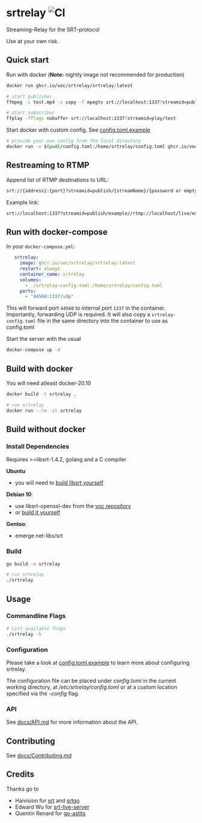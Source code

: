 # srtrelay ![CI](https://github.com/voc/srtrelay/workflows/CI/badge.svg)
Streaming-Relay for the SRT-protocol

Use at your own risk.

## Quick start
Run with docker (**Note:** nightly image not recommended for production)
```bash
docker run ghcr.io/voc/srtrelay/srtrelay:latest

# start publisher
ffmpeg -i test.mp4 -c copy -f mpegts srt://localhost:1337?streamid=publish/test

# start subscriber
ffplay -fflags nobuffer srt://localhost:1337?streamid=play/test
```

Start docker with custom config. See [config.toml.example](config.toml.example)
```bash
# provide your own config from the local directory
docker run -v $(pwd)/config.toml:/home/srtrelay/config.toml ghcr.io/voc/srtrelay/srtrelay:latest
```

## Restreaming to RTMP
Append list of RTMP destinations to URL:
```bash
srt://{address}:{port}?streamid=publish/{streamName}/{password or empty space}/{rtmpAddress1};{rtmpAddress2};{rtmpAddressN}
```
Example link:
```bash
srt://localhost:1337?streamid=publish/example//rtmp://localhost/live/example;rtmp://a.rtmp.youtube.com/live2/{streamKey}
```

## Run with docker-compose

In your `docker-compose.yml`:

```yaml
   srtrelay:
     image: ghcr.io/voc/srtrelay/srtrelay:latest
     restart: always
     container_name: srtrelay
     volumes:
       - ./srtrelay-config.toml:/home/srtrelay/config.toml
     ports:
       - "44560:1337/udp"
```

This will forward port `44560` to internal port `1337` in the container. Importantly, forwarding UDP is required.
It will also copy a `srtrelay-config.toml` file in the same directory into the container to use as config.toml

Start the server with the usual

```bash
docker-compose up -d
```

## Build with docker
You will need atleast docker-20.10

```bash
docker build -t srtrelay .

# run srtrelay
docker run --rm -it srtrelay
```

## Build without docker
### Install Dependencies
Requires >=libsrt-1.4.2, golang and a C compiler

**Ubuntu**
  - you will need to [build libsrt yourself](https://github.com/Haivision/srt#build-on-linux)

**Debian 10**:
  - use libsrt-openssl-dev from the [voc repository](https://c3voc.de/wiki/projects:vocbian)
  - or [build it yourself](https://github.com/Haivision/srt#build-on-linux)

**Gentoo**:
  - emerge net-libs/srt

### Build
```bash
go build -o srtrelay

# run srtrelay
./srtrelay
```

## Usage
### Commandline Flags
```bash
# List available flags
./srtrelay -h
```

### Configuration
Please take a look at [config.toml.example](config.toml.example) to learn more about configuring srtrelay.

The configuration file can be placed under *config.toml* in the current working directory, at */etc/srtrelay/config.toml* or at a custom location specified via the *-config* flag.

### API
See [docs/API.md](docs/API.md) for more information about the API.

## Contributing
See [docs/Contributing.md](docs/Contributing.md)

## Credits
Thanks go to
  - Haivision for [srt](https://github.com/Haivision/srt) and [srtgo](https://github.com/Haivision/srtgo)
  - Edward Wu for [srt-live-server](https://github.com/Edward-Wu/srt-live-server)
  - Quentin Renard for [go-astits](https://github.com/asticode/go-astits)
